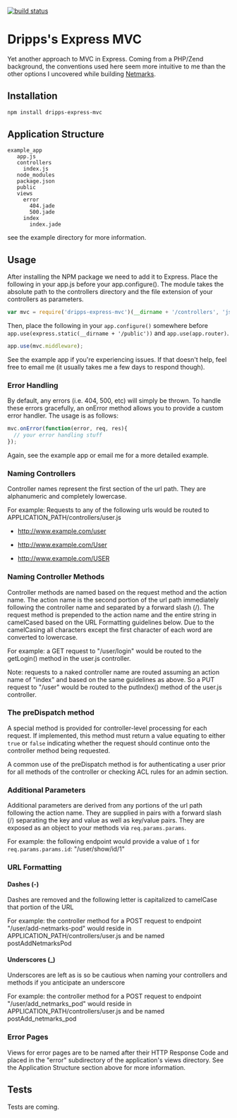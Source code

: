 [![build status](https://secure.travis-ci.org/daviddripps/dripps-express-mvc.png)](http://travis-ci.org/daviddripps/dripps-express-mvc)
# Dripps's Express MVC

Yet another approach to MVC in Express.  Coming from a PHP/Zend background, the conventions used here seem more intuitive to me than the other options I uncovered while building [Netmarks](http://www.mynetmarks.com).

## Installation

``` bash
npm install dripps-express-mvc
```

## Application Structure

```
example_app
   app.js
   controllers
     index.js
   node_modules
   package.json
   public
   views
     error
       404.jade
       500.jade
     index
       index.jade
 ```

see the example directory for more information.

## Usage

After installing the NPM package we need to add it to Express.  Place the following in your app.js before your app.configure().  The module takes the absolute path to the controllers directory and the file extension of your controllers as parameters.

``` javascript
var mvc = require('dripps-express-mvc')(__dirname + '/controllers', 'js');
```

Then, place the following in your ```app.configure()``` somewhere before ```app.use(express.static(__dirname + '/public'))``` and ```app.use(app.router)```.

``` javascript
app.use(mvc.middleware);
```

See the example app if you're experiencing issues.  If that doesn't help, feel free to email me (it usually takes me a few days to respond though).

### Error Handling
By default, any errors (i.e. 404, 500, etc) will simply be thrown.  To handle these errors gracefully, an onError method allows you to provide a custom error handler.  The usage is as follows:

``` javascript
mvc.onError(function(error, req, res){
  // your error handling stuff
});
```

Again, see the example app or email me for a more detailed example.

### Naming Controllers
Controller names represent the first section of the url path.  They are alphanumeric and completely lowercase.

For example: Requests to any of the following urls would be routed to APPLICATION_PATH/controllers/user.js

*    http://www.example.com/user

*    http://www.example.com/User

*    http://www.example.com/USER

### Naming Controller Methods
Controller methods are named based on the request method and the action name.  The action name is the second portion of the url path immediately following the controller name and separated by a forward slash (/).  The request method is prepended to the action name and the entire string in camelCased based on the URL Formatting guidelines below.  Due to the camelCasing all characters except the first character of each word are converted to lowercase.

For example: a GET request to "/user/login" would be routed to the getLogin() method in the user.js controller.

Note: requests to a naked controller name are routed assuming an action name of "index" and based on the same guidelines as above.  So a PUT request to "/user" would be routed to the putIndex() method of the user.js controller.

### The preDispatch method
A special method is provided for controller-level processing for each request.  If implemented, this method must return a value equating to either ```true``` or ```false``` indicating whether the request should continue onto the controller method being requested.

A common use of the preDispatch method is for authenticating a user prior for all methods of the controller or checking ACL rules for an admin section.

### Additional Parameters
Additional parameters are derived from any portions of the url path following the action name.  They are supplied in pairs with a forward slash (/) separating the key and value as well as key/value pairs.  They are exposed as an object to your methods via ```req.params.params```.

For example: the following endpoint would provide a value of ```1``` for ```req.params.params.id```: "/user/show/id/1"

### URL Formatting

#### Dashes (-)
Dashes are removed and the following letter is capitalized to camelCase that portion of the URL

For example: the controller method for a POST request to endpoint "/user/add-netmarks-pod" would reside in APPLICATION_PATH/controllers/user.js and be named postAddNetmarksPod

#### Underscores (_)
Underscores are left as is so be cautious when naming your controllers and methods if you anticipate an underscore

For example: the controller method for a POST request to endpoint "/user/add_netmarks_pod" would reside in APPLICATION_PATH/controllers/user.js and be named postAdd_netmarks_pod

### Error Pages

Views for error pages are to be named after their HTTP Response Code and placed in the "error" subdirectory of the application's views directory.  See the Application Structure section above for more information.

## Tests

Tests are coming.
